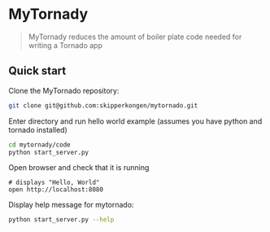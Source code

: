 # MyTornady

> MyTornady reduces the amount of boiler plate code needed for writing a Tornado app

## Quick start

Clone the MyTornado repository:

```bash
git clone git@github.com:skipperkongen/mytornado.git
```

Enter directory and run hello world example (assumes you have python and tornado installed)

```bash
cd mytornady/code
python start_server.py
```

Open browser and check that it is running

```
# displays "Hello, World"
open http://localhost:8080
```

Display help message for mytornado:

```bash
python start_server.py --help
```
